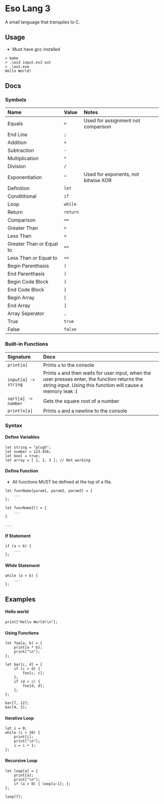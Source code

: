 # Eso Lang 3

A small language that transpiles to C.

## Usage
 - Must have gcc installed
```
> make
> .\es3 input.es3 out
> .\out.exe
Hello World!
```


## Docs

### Symbols

| Name | Value | Notes | 
| :--- | :--- | :----- |
| Equals | `=` | Used for assignment not comparison |
| End Line | `;` | 
| Addition | `+` |
| Subtraction | `-` | 
| Multiplication | `*` | 
| Division | `/` | 
| Exponentiation | `^` | Used for exponents, not bitwise XOR | 
| Definition | `let` |
| Condititional | `if` |
| Loop | `while` |
| Return | `return` |  |
| Comparison | `==` | 
| Greater Than | `>` | 
| Less Than | `<` |
| Greater Than or Equal to | `>=` | 
| Less Than or Equal to | `<=` | 
| Begin Parenthasis | `(` |
| End Parenthasis | `)` |
| Begin Code Block | `{` |
| End Code Block | `}` |
| Begin Array | `[` |
| End Array | `]` |
| Array Seperator | `,` |
| True | `true` |
| False | `false` |

### Built-in Functions
| Signature | Docs | 
| :---  | :----- |
| `print[a]` | Prints `a` to the console |
| `input[a] -> string` | Prints `a` and then waits for user input, when the user presses enter, the function returns the string input. Using this function will cause a memory leak :( |
| `sqrt[a] -> number` | Gets the square root of a number |
| `println[a]` | Prints `a` and a newline to the console

### Syntax

#### Define Variables

```
let string = "plugh";
let number = 123.456;
let bool = true;
let array = [ 1, 2, 3 ]; // Not working
```

#### Define Function

 - All functions MUST be defined at the top of a file.

```
let funcName[param1, param2, param3] = {
	...
};

let funcName2[] = {
	...
}

...
```

#### If Statement
```
if (a > b) {
	...
};
```

#### While Statement
```
while (a > b) {
	...
};
```
## Examples

#### Hello world
```
print["Hello World!\n"];
```

#### Using Functions
```
let foo[a, b] = {
	print[a * b];
	print["\n"];
};

let bar[c, d] = {
	if (c > d) {
		foo[c, c];
	};
	if (d > c) {
		foo[d, d];
	};
};

bar[7, 12];
bar[4, 3];
```

#### Iterative Loop
```
let i = 0;
while (i < 20) {
	print[i];
	print["\n"];
	i = i + 1;
};
```

#### Recursive Loop
```
let loop[a] = {
	print[a];
	print["\n"];
	if (a > 0) { loop[a-1]; };
};

loop[7];
```